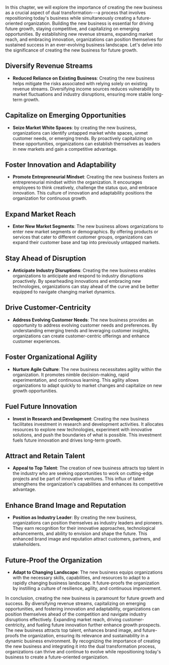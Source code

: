 
In this chapter, we will explore the importance of creating the new business as a crucial aspect of dual transformation---a process that involves repositioning today's business while simultaneously creating a future-oriented organization. Building the new business is essential for driving future growth, staying competitive, and capitalizing on emerging opportunities. By establishing new revenue streams, expanding market reach, and embracing innovation, organizations can position themselves for sustained success in an ever-evolving business landscape. Let's delve into the significance of creating the new business for future growth.

Diversify Revenue Streams
-------------------------

* **Reduced Reliance on Existing Business**: Creating the new business helps mitigate the risks associated with relying solely on existing revenue streams. Diversifying income sources reduces vulnerability to market fluctuations and industry disruptions, ensuring more stable long-term growth.

Capitalize on Emerging Opportunities
------------------------------------

* **Seize Market White Spaces**: by creating the new business, organizations can identify untapped market white spaces, unmet customer needs, or emerging trends. By proactively capitalizing on these opportunities, organizations can establish themselves as leaders in new markets and gain a competitive advantage.

Foster Innovation and Adaptability
----------------------------------

* **Promote Entrepreneurial Mindset**: Creating the new business fosters an entrepreneurial mindset within the organization. It encourages employees to think creatively, challenge the status quo, and embrace innovation. This culture of innovation and adaptability positions the organization for continuous growth.

Expand Market Reach
-------------------

* **Enter New Market Segments**: The new business allows organizations to enter new market segments or demographics. By offering products or services that cater to different customer groups, organizations can expand their customer base and tap into previously untapped markets.

Stay Ahead of Disruption
------------------------

* **Anticipate Industry Disruptions**: Creating the new business enables organizations to anticipate and respond to industry disruptions proactively. By spearheading innovations and embracing new technologies, organizations can stay ahead of the curve and be better equipped to navigate changing market dynamics.

Drive Customer-Centricity
-------------------------

* **Address Evolving Customer Needs**: The new business provides an opportunity to address evolving customer needs and preferences. By understanding emerging trends and leveraging customer insights, organizations can create customer-centric offerings and enhance customer experiences.

Foster Organizational Agility
-----------------------------

* **Nurture Agile Culture**: The new business necessitates agility within the organization. It promotes nimble decision-making, rapid experimentation, and continuous learning. This agility allows organizations to adapt quickly to market changes and capitalize on new growth opportunities.

Fuel Future Innovation
----------------------

* **Invest in Research and Development**: Creating the new business facilitates investment in research and development activities. It allocates resources to explore new technologies, experiment with innovative solutions, and push the boundaries of what is possible. This investment fuels future innovation and drives long-term growth.

Attract and Retain Talent
-------------------------

* **Appeal to Top Talent**: The creation of new business attracts top talent in the industry who are seeking opportunities to work on cutting-edge projects and be part of innovative ventures. This influx of talent strengthens the organization's capabilities and enhances its competitive advantage.

Enhance Brand Image and Reputation
----------------------------------

* **Position as Industry Leader**: By creating the new business, organizations can position themselves as industry leaders and pioneers. They earn recognition for their innovative approaches, technological advancements, and ability to envision and shape the future. This enhanced brand image and reputation attract customers, partners, and stakeholders.

Future-Proof the Organization
-----------------------------

* **Adapt to Changing Landscape**: The new business equips organizations with the necessary skills, capabilities, and resources to adapt to a rapidly changing business landscape. It future-proofs the organization by instilling a culture of resilience, agility, and continuous improvement.

In conclusion, creating the new business is paramount for future growth and success. By diversifying revenue streams, capitalizing on emerging opportunities, and fostering innovation and adaptability, organizations can position themselves ahead of the competition and navigate industry disruptions effectively. Expanding market reach, driving customer-centricity, and fueling future innovation further enhance growth prospects. The new business attracts top talent, enhances brand image, and future-proofs the organization, ensuring its relevance and sustainability in a dynamic business environment. By recognizing the importance of creating the new business and integrating it into the dual transformation process, organizations can thrive and continue to evolve while repositioning today's business to create a future-oriented organization.
